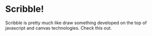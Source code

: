 Scribble!
======

Scribble is pretty much like draw something developed on the top of javascript and canvas technologies. Check this out. 
